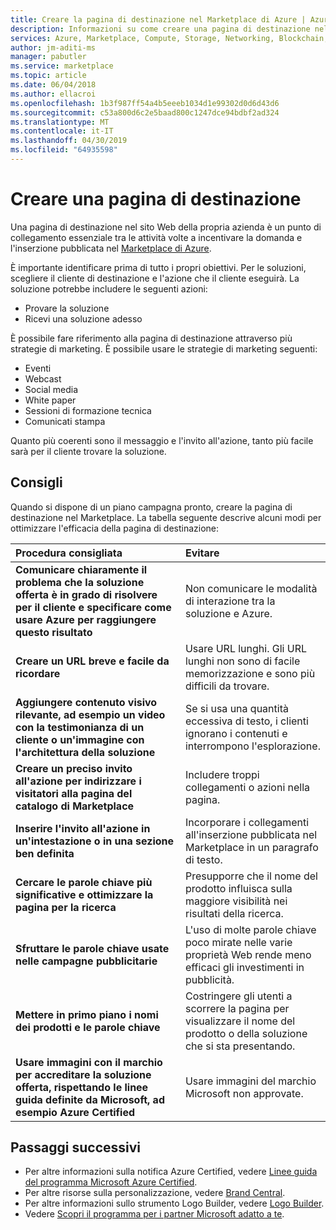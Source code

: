 ```yaml
---
title: Creare la pagina di destinazione nel Marketplace di Azure | Azure
description: Informazioni su come creare una pagina di destinazione nel Marketplace di Azure e Microsoft AppSource per gli editori di app e servizi.
services: Azure, Marketplace, Compute, Storage, Networking, Blockchain, Security
author: jm-aditi-ms
manager: pabutler
ms.service: marketplace
ms.topic: article
ms.date: 06/04/2018
ms.author: ellacroi
ms.openlocfilehash: 1b3f987ff54a4b5eeeb1034d1e99302d0d6d43d6
ms.sourcegitcommit: c53a800d6c2e5baad800c1247dce94bdbf2ad324
ms.translationtype: MT
ms.contentlocale: it-IT
ms.lasthandoff: 04/30/2019
ms.locfileid: "64935598"
---
```

# <a name="build-your-landing-page"></a>Creare una pagina di destinazione

Una pagina di destinazione nel sito Web della propria azienda è un punto di collegamento essenziale tra le attività volte a incentivare la domanda e l'inserzione pubblicata nel [Marketplace di Azure](https://azuremarketplace.microsoft.com).

È importante identificare prima di tutto i propri obiettivi. Per le soluzioni, scegliere il cliente di destinazione e l'azione che il cliente eseguirà. La soluzione potrebbe includere le seguenti azioni:
*   Provare la soluzione
*   Ricevi una soluzione adesso

È possibile fare riferimento alla pagina di destinazione attraverso più strategie di marketing. È possibile usare le strategie di marketing seguenti: 
*   Eventi
*   Webcast
*   Social media
*   White paper
*   Sessioni di formazione tecnica
*   Comunicati stampa

Quanto più coerenti sono il messaggio e l'invito all'azione, tanto più facile sarà per il cliente trovare la soluzione.

## <a name="recommendations"></a>Consigli

Quando si dispone di un piano campagna pronto, creare la pagina di destinazione nel Marketplace. La tabella seguente descrive alcuni modi per ottimizzare l'efficacia della pagina di destinazione: 

| Procedura consigliata | Evitare |
|:--- |:--- |
| **Comunicare chiaramente il problema che la soluzione offerta è in grado di risolvere per il cliente e specificare come usare Azure per raggiungere questo risultato** | Non comunicare le modalità di interazione tra la soluzione e Azure. |
| **Creare un URL breve e facile da ricordare** | Usare URL lunghi. Gli URL lunghi non sono di facile memorizzazione e sono più difficili da trovare. |
| **Aggiungere contenuto visivo rilevante, ad esempio un video con la testimonianza di un cliente o un'immagine con l'architettura della soluzione** | Se si usa una quantità eccessiva di testo, i clienti ignorano i contenuti e interrompono l'esplorazione.|
| **Creare un preciso invito all'azione per indirizzare i visitatori alla pagina del catalogo di Marketplace** | Includere troppi collegamenti o azioni nella pagina. |
| **Inserire l'invito all'azione in un'intestazione o in una sezione ben definita** | Incorporare i collegamenti all'inserzione pubblicata nel Marketplace in un paragrafo di testo. |
| **Cercare le parole chiave più significative e ottimizzare la pagina per la ricerca** | Presupporre che il nome del prodotto influisca sulla maggiore visibilità nei risultati della ricerca. |
| **Sfruttare le parole chiave usate nelle campagne pubblicitarie** | L'uso di molte parole chiave poco mirate nelle varie proprietà Web rende meno efficaci gli investimenti in pubblicità. |
| **Mettere in primo piano i nomi dei prodotti e le parole chiave** | Costringere gli utenti a scorrere la pagina per visualizzare il nome del prodotto o della soluzione che si sta presentando. |
| **Usare immagini con il marchio per accreditare la soluzione offerta, rispettando le linee guida definite da Microsoft, ad esempio Azure Certified** | Usare immagini del marchio Microsoft non approvate. |

## <a name="next-steps"></a>Passaggi successivi

*   Per altre informazioni sulla notifica Azure Certified, vedere [Linee guida del programma Microsoft Azure Certified](https://azure.microsoft.com/support/legal/marketplace/certified-guidelines).
*   Per altre risorse sulla personalizzazione, vedere [Brand Central](https://microsoft.sharepoint.com/teams/brandcentral).
*   Per altre informazioni sullo strumento Logo Builder, vedere [Logo Builder](https://logobuilder.partner.microsoft.com).
*   Vedere [Scopri il programma per i partner Microsoft adatto a te](https://partner.microsoft.com/membership/how-it-works).
